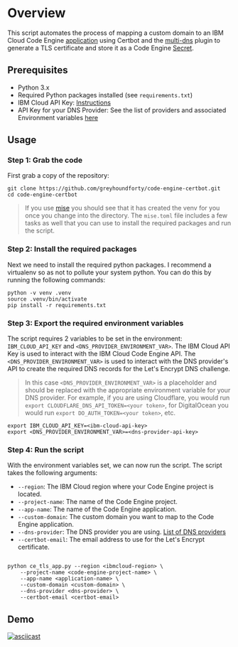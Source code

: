 # Overview

This script automates the process of mapping a custom domain to an IBM Cloud Code Engine [application](https://cloud.ibm.com/docs/codeengine?topic=codeengine-ceapplications) using Certbot and the [multi-dns](https://github.com/alexzorin/certbot-dns-multi) plugin to generate a TLS certificate and store it as a Code Engine [Secret](). 

## Prerequisites

- Python 3.x
- Required Python packages installed (see `requirements.txt`)
- IBM Cloud API Key: [Instructions](https://cloud.ibm.com/docs/account?topic=account-userapikey)
- API Key for your DNS Provider: See the list of providers and associated Environment variables [here](https://go-acme.github.io/lego/dns/)

## Usage

### Step 1: Grab the code

First grab a copy of the repository:

```shell
git clone https://github.com/greyhoundforty/code-engine-certbot.git
cd code-engine-certbot
```

> If you use [mise](https://mise.jdx.dev/) you should see that it has created the venv for you once you change into the directory. The `mise.toml` file includes a few tasks as well that you can use to install the required packages and run the script.

### Step 2: Install the required packages

Next we need to install the required python packages. I recommend a virtualenv so as not to pollute your system python. You can do this by running the following commands:

```shell
python -v venv .venv
source .venv/bin/activate
pip install -r requirements.txt
```

### Step 3: Export the required environment variables

The script requires 2 variables to be set in the environment: `IBM_CLOUD_API_KEY` and `<DNS_PROVIDER_ENVIRONMENT_VAR>`. The IBM Cloud API Key is used to interact with the IBM Cloud Code Engine API. The `<DNS_PROVIDER_ENVIRONMENT_VAR>` is used to interact with the DNS provider's API to create the required DNS records for the Let's Encrypt DNS challenge.

> In this case `<DNS_PROVIDER_ENVIRONMENT_VAR>` is a placeholder and should be replaced with the appropriate environment variable for your DNS provider. For example, if you are using Cloudflare, you would run `export CLOUDFLARE_DNS_API_TOKEN=<your token>`, for DigitalOcean you would run `export DO_AUTH_TOKEN=<your token>`, etc.

```shell
export IBM_CLOUD_API_KEY=<ibm-cloud-api-key>
export <DNS_PROVIDER_ENVIRONMENT_VAR>=<dns-provider-api-key>
```

### Step 4: Run the script

With the environment variables set, we can now run the script. The script takes the following arguments:

- `--region`: The IBM Cloud region where your Code Engine project is located.
- `--project-name`: The name of the Code Engine project.
- `--app-name`: The name of the Code Engine application.
- `--custom-domain`: The custom domain you want to map to the Code Engine application.
- `--dns-provider`: The DNS provider you are using. [List of DNS providers](https://go-acme.github.io/lego/dns/)
- `--certbot-email`: The email address to use for the Let's Encrypt certificate.

```shell

python ce_tls_app.py --region <ibmcloud-region> \
    --project-name <code-engine-project-name> \
    --app-name <application-name> \
    --custom-domain <custom-domain> \
    --dns-provider <dns-provider> \
    --certbot-email <certbot-email>
```

## Demo

[![asciicast](https://asciinema.org/a/700172.svg)](https://asciinema.org/a/700172)

